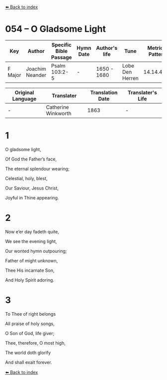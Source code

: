 [⬅️ Back to index](../README.md)

# 054 – O Gladsome Light

Key | Author   | Specific Bible Passage     |Hymn Date |Author's life |Tune |Metrical Pattern   |Composer/Source                                                                                        
-- | --------- | ---------------------------|----------|--------------|-----|-------------------|-------------   
F Major  | Joachim Neander      | Psalm 103:2-5 | -  | 1650 - 1680 | Lobe Den Herren | 14.14.4.7.8 | Chorale Book for England, 1863 

Original Language | Translater | Translation Date   | Translater's Life     
----------------- | --------- | --------------------|-------------   
\-  | Catherine Winkworth      | 1863 | -  | 1827 - 1878 



# 1

O gladsome light,

Of God the Father’s face,

The eternal splendour wearing;

Celestial, holy, blest,

Our Saviour, Jesus Christ,

Joyful in Thine appearing.



# 2

Now e’er day fadeth quite,

We see the evening light,

Our wonted hymn outpouring;

Father of might unknown,

Thee His incarnate Son,

And Holy Spirit adoring.



# 3

To Thee of right belongs

All praise of holy songs,

O Son of God, life giver;

Thee, therefore, O most high,

The world doth glorify

And shall exalt forever.

[⬅️ Back to index](../README.md)
